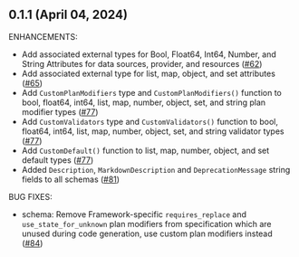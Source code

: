 ## 0.1.1 (April 04, 2024)

ENHANCEMENTS:

* Add associated external types for Bool, Float64, Int64, Number, and String Attributes for data sources, provider, and resources ([#62](https://github.com/hashicorp/terraform-plugin-codegen-spec/issues/62))
* Add associated external type for list, map, object, and set attributes ([#65](https://github.com/hashicorp/terraform-plugin-codegen-spec/issues/65))
* Add `CustomPlanModifiers` type and `CustomPlanModifiers()` function to bool, float64, int64, list, map, number, object, set, and string plan modifier types ([#77](https://github.com/hashicorp/terraform-plugin-codegen-spec/issues/77))
* Add `CustomValidators` type and `CustomValidators()` function to  bool, float64, int64, list, map, number, object, set, and string validator types ([#77](https://github.com/hashicorp/terraform-plugin-codegen-spec/issues/77))
* Add `CustomDefault()` function to list, map, number, object, and set default types ([#77](https://github.com/hashicorp/terraform-plugin-codegen-spec/issues/77))
* Added `Description`, `MarkdownDescription` and `DeprecationMessage` string fields to all schemas ([#81](https://github.com/hashicorp/terraform-plugin-codegen-spec/issues/81))

BUG FIXES:

* schema: Remove Framework-specific `requires_replace` and `use_state_for_unknown` plan modifiers from specification which are unused during code generation, use custom plan modifiers instead ([#84](https://github.com/hashicorp/terraform-plugin-codegen-spec/issues/84))


